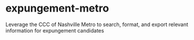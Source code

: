 # expungement-metro
Leverage the CCC of Nashville Metro to search, format, and export relevant information for expungement candidates
